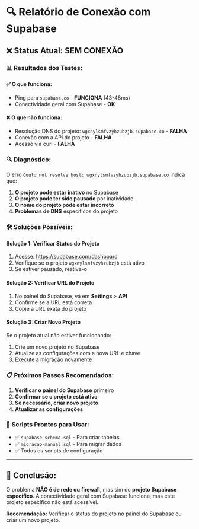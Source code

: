 # 🔍 Relatório de Conexão com Supabase

## ❌ **Status Atual: SEM CONEXÃO**

### 📊 **Resultados dos Testes:**

#### ✅ **O que funciona:**
- Ping para `supabase.co` - **FUNCIONA** (43-48ms)
- Conectividade geral com Supabase - **OK**

#### ❌ **O que não funciona:**
- Resolução DNS do projeto: `wgxnylsmfvzyhzubzjb.supabase.co` - **FALHA**
- Conexão com a API do projeto - **FALHA**
- Acesso via curl - **FALHA**

### 🔍 **Diagnóstico:**

O erro `Could not resolve host: wgxnylsmfvzyhzubzjb.supabase.co` indica que:

1. **O projeto pode estar inativo** no Supabase
2. **O projeto pode ter sido pausado** por inatividade
3. **O nome do projeto pode estar incorreto**
4. **Problemas de DNS** específicos do projeto

### 🛠️ **Soluções Possíveis:**

#### **Solução 1: Verificar Status do Projeto**
1. Acesse: https://supabase.com/dashboard
2. Verifique se o projeto `wgxnylsmfvzyhzubzjb` está ativo
3. Se estiver pausado, reative-o

#### **Solução 2: Verificar URL do Projeto**
1. No painel do Supabase, vá em **Settings** > **API**
2. Confirme se a URL está correta
3. Copie a URL exata do projeto

#### **Solução 3: Criar Novo Projeto**
Se o projeto atual não estiver funcionando:
1. Crie um novo projeto no Supabase
2. Atualize as configurações com a nova URL e chave
3. Execute a migração novamente

### 📋 **Próximos Passos Recomendados:**

1. **Verificar o painel do Supabase** primeiro
2. **Confirmar se o projeto está ativo**
3. **Se necessário, criar novo projeto**
4. **Atualizar as configurações**

### 🔧 **Scripts Prontos para Usar:**
- ✅ `supabase-schema.sql` - Para criar tabelas
- ✅ `migracao-manual.sql` - Para migrar dados
- ✅ Todos os scripts de configuração

---

## 🎯 **Conclusão:**

O problema **NÃO é de rede ou firewall**, mas sim do **projeto Supabase específico**. A conectividade geral com Supabase funciona, mas este projeto específico não está acessível.

**Recomendação:** Verificar o status do projeto no painel do Supabase ou criar um novo projeto.
